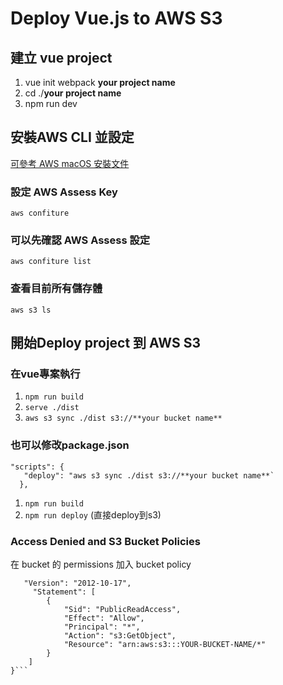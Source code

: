 # Deploy Vue.js to AWS S3

## 建立 vue project
1. vue init webpack **your project name**
2. cd ./**your project name**
3. npm run dev


## 安裝AWS CLI 並設定
[可參考 AWS macOS 安裝文件](https://docs.aws.amazon.com/zh_tw/cli/latest/userguide/install-cliv2-mac.html)

### 設定 AWS Assess Key
`aws confiture`


### 可以先確認 AWS Assess 設定
`aws confiture list`


### 查看目前所有儲存體
`aws s3 ls`



## 開始Deploy project 到 AWS S3

### 在vue專案執行
1. `npm run build`
2. `serve ./dist`
3. `aws s3 sync ./dist s3://**your bucket name**`


### 也可以修改package.json
```
"scripts": {
   "deploy": "aws s3 sync ./dist s3://**your bucket name**`
  },
```
1. `npm run build`
2. `npm run deploy` (直接deploy到s3)

### Access Denied and S3 Bucket Policies

在 bucket 的 permissions 加入 bucket policy

```{
   "Version": "2012-10-17",
     "Statement": [
        {
			"Sid": "PublicReadAccess",
			"Effect": "Allow",
			"Principal": "*",
			"Action": "s3:GetObject",
			"Resource": "arn:aws:s3:::YOUR-BUCKET-NAME/*"
		}
	]
}```
